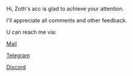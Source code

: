 Hi, Zoth's acc is glad to achieve 
your attention.

I'll appreciate all comments and other feedback.

U can reach me via:

[Mail](alex.sindre.gm@gmail.com)

[Telegram](https://t.me/sindrezoth)

[Discord](https://discordapp.com/users/425580696602673153)
